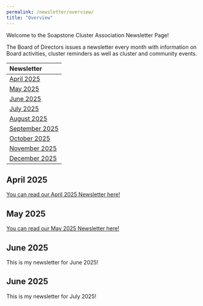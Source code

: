 ```yaml
---
permalink: /newsletter/overview/
title: "Overview"
---
```


Welcome to the Soapstone Cluster Association Newsletter Page!

The Board of Directors issues a newsletter every month with information on Board activities, 
cluster reminders as well as cluster and community events.  

| Newsletter                  |
|:----------------------------|
| [April 2025](#april-2025) |
| [May 2025](#may-2025)     |
| [June 2025](#june-2025) |
| [July 2025](#july-2025) |
| [August 2025](#august-2025) |
| [September 2025](#september-2025) |
| [October 2025](#october-2025) |
| [November 2025](#november-2025) |
| [December 2025](#december-2025) |


## April 2025

<a href="newsletter-april-2025.md">You can read our April 2025 Newsletter here!</a>

## May 2025

<a href="newsletter-may-2025.md">You can read our May 2025 Newsletter here!</a>

## June 2025

This is my newsletter for June 2025!

## June 2025

This is my newsletter for July 2025!
